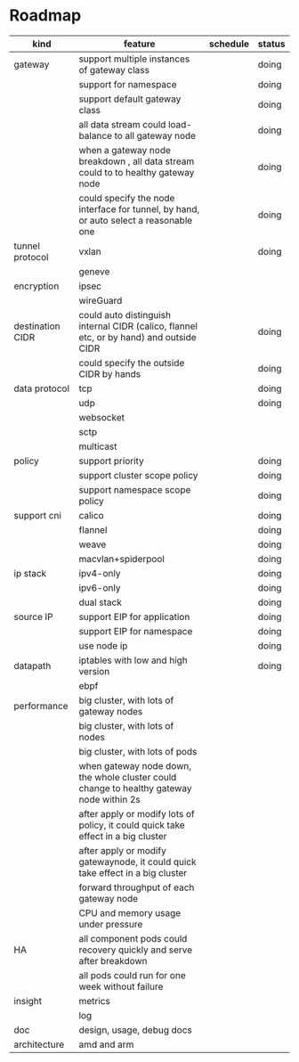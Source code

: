 # Roadmap

| kind             | feature                                                                                  | schedule | status |
|------------------|------------------------------------------------------------------------------------------|----------|--------|
| gateway          | support multiple instances of gateway class                                              |          | doing  |
|                  | support for namespace                                                                    |          | doing  |
|                  | support default gateway class                                                            |          | doing  |
|                  | all data stream could load-balance to all gateway node                                   |          | doing  |
|                  | when a gateway node breakdown , all data stream could to to healthy gateway node         |          | doing  |
|                  | could specify the node interface for tunnel, by hand, or auto select a reasonable one    |          | doing  |
| tunnel protocol  | vxlan                                                                                    |          | doing  |
|                  | geneve                                                                                   |          |        |
| encryption       | ipsec                                                                                    |          |        |
|                  | wireGuard                                                                                |          |        |
| destination CIDR | could auto distinguish internal CIDR (calico, flannel etc, or by hand) and outside CIDR  |          | doing  |
|                  | could specify the outside CIDR by hands                                                  |          | doing  |
| data protocol    | tcp                                                                                      |          | doing  |
|                  | udp                                                                                      |          | doing  |
|                  | websocket                                                                                |          |        |
|                  | sctp                                                                                     |          |        |
|                  | multicast                                                                                |          |        |
| policy           | support priority                                                                         |          | doing  |
|                  | support cluster scope policy                                                             |          | doing  |
|                  | support namespace scope policy                                                           |          | doing  |
| support cni      | calico                                                                                   |          | doing  |
|                  | flannel                                                                                  |          | doing  |
|                  | weave                                                                                    |          | doing  |
|                  | macvlan+spiderpool                                                                       |          | doing  |
| ip stack         | ipv4-only                                                                                |          | doing  |
|                  | ipv6-only                                                                                |          | doing  |
|                  | dual stack                                                                               |          | doing  |
| source IP        | support EIP for application                                                              |          | doing  |
|                  | support EIP for namespace                                                                |          | doing  |
|                  | use node ip                                                                              |          | doing  |
| datapath         | iptables with low and high version                                                       |          | doing  |
|                  | ebpf                                                                                     |          |        |
| performance      | big cluster, with lots of gateway nodes                                                  |          |        |
|                  | big cluster, with lots of  nodes                                                         |          |        |
|                  | big cluster, with lots of  pods                                                          |          |        |
|                  | when gateway node down, the whole cluster could change to healthy gateway node within 2s |          |        |
|                  | after apply or modify lots of policy, it could quick take effect in a big cluster        |          |        |
|                  | after apply or modify gatewaynode, it could quick take effect in a big cluster           |          |        |
|                  | forward throughput of each gateway node                                                  |          |        |
|                  | CPU and memory usage under pressure                                                      |          |        |
| HA               | all component pods could recovery quickly and serve after breakdown                      |          |        |
|                  | all pods could run for one week without failure                                          |          |        |
| insight          | metrics                                                                                  |          |        |
|                  | log                                                                                      |          |        |
| doc              | design, usage, debug docs                                                                |          |        |
| architecture     | amd and arm                                                                              |          |        |

